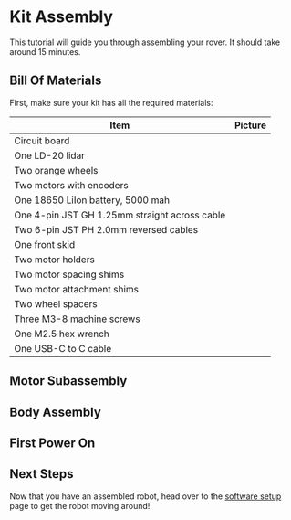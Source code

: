 # Kit Assembly

This tutorial will guide you through assembling your rover. It should take around 15 minutes.

## Bill Of Materials

First, make sure your kit has all the required materials:

| Item | Picture |
| ---- | ------- |
| Circuit board | ![]() |
| One LD-20 lidar | ![]() |
| Two orange wheels | ![]() |
| Two motors with encoders | ![]() |
| One 18650 LiIon battery, 5000 mah | ![]() |
| One 4-pin JST GH 1.25mm straight across cable | ![]() |
| Two 6-pin JST PH 2.0mm reversed cables | ![]() |
| One front skid | ![]() |
| Two motor holders | ![]() |
| Two motor spacing shims | ![]() |
| Two motor attachment shims | ![]() |
| Two wheel spacers | ![]() |
| Three M3-8 machine screws | ![]() |
| One M2.5 hex wrench | ![]() |
| One USB-C to C cable | ![]() |

## Motor Subassembly

## Body Assembly

## First Power On

## Next Steps

Now that you have an assembled robot, head over to the [software setup](/software_installation) page to get the robot moving around!
